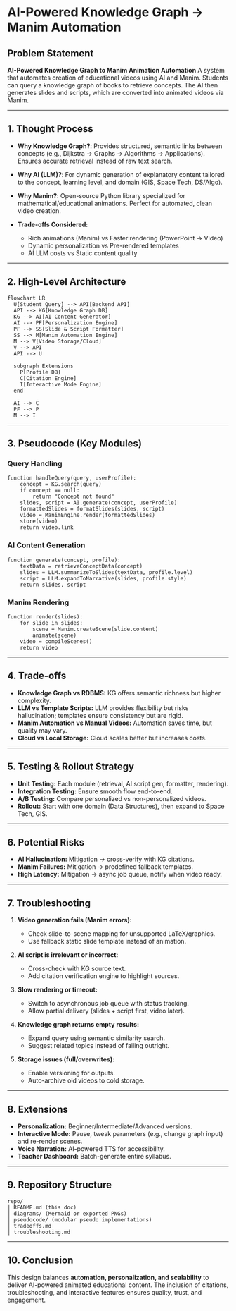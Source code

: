 # AI-Powered Knowledge Graph → Manim Automation

## Problem Statement

**AI-Powered Knowledge Graph to Manim Animation Automation**
A system that automates creation of educational videos using AI and Manim. Students can query a knowledge graph of books to retrieve concepts. The AI then generates slides and scripts, which are converted into animated videos via Manim.

---

## 1. Thought Process

* **Why Knowledge Graph?**: Provides structured, semantic links between concepts (e.g., Dijkstra → Graphs → Algorithms → Applications). Ensures accurate retrieval instead of raw text search.
* **Why AI (LLM)?**: For dynamic generation of explanatory content tailored to the concept, learning level, and domain (GIS, Space Tech, DS/Algo).
* **Why Manim?**: Open-source Python library specialized for mathematical/educational animations. Perfect for automated, clean video creation.
* **Trade-offs Considered:**

  * Rich animations (Manim) vs Faster rendering (PowerPoint → Video)
  * Dynamic personalization vs Pre-rendered templates
  * AI LLM costs vs Static content quality

---

## 2. High-Level Architecture

```mermaid
flowchart LR
  U[Student Query] --> API[Backend API]
  API --> KG[Knowledge Graph DB]
  KG --> AI[AI Content Generator]
  AI --> PF[Personalization Engine]
  PF --> SS[Slide & Script Formatter]
  SS --> M[Manim Automation Engine]
  M --> V[Video Storage/Cloud]
  V --> API
  API --> U

  subgraph Extensions
    P[Profile DB]
    C[Citation Engine]
    I[Interactive Mode Engine]
  end

  AI --> C
  PF --> P
  M --> I
```

---

## 3. Pseudocode (Key Modules)

### Query Handling

```pseudo
function handleQuery(query, userProfile):
    concept = KG.search(query)
    if concept == null:
        return "Concept not found"
    slides, script = AI.generate(concept, userProfile)
    formattedSlides = formatSlides(slides, script)
    video = ManimEngine.render(formattedSlides)
    store(video)
    return video.link
```

### AI Content Generation

```pseudo
function generate(concept, profile):
    textData = retrieveConceptData(concept)
    slides = LLM.summarizeToSlides(textData, profile.level)
    script = LLM.expandToNarrative(slides, profile.style)
    return slides, script
```

### Manim Rendering

```pseudo
function render(slides):
    for slide in slides:
        scene = Manim.createScene(slide.content)
        animate(scene)
    video = compileScenes()
    return video
```

---

## 4. Trade-offs

* **Knowledge Graph vs RDBMS:** KG offers semantic richness but higher complexity.
* **LLM vs Template Scripts:** LLM provides flexibility but risks hallucination; templates ensure consistency but are rigid.
* **Manim Automation vs Manual Videos:** Automation saves time, but quality may vary.
* **Cloud vs Local Storage:** Cloud scales better but increases costs.

---

## 5. Testing & Rollout Strategy

* **Unit Testing:** Each module (retrieval, AI script gen, formatter, rendering).
* **Integration Testing:** Ensure smooth flow end-to-end.
* **A/B Testing:** Compare personalized vs non-personalized videos.
* **Rollout:** Start with one domain (Data Structures), then expand to Space Tech, GIS.

---

## 6. Potential Risks

* **AI Hallucination:** Mitigation → cross-verify with KG citations.
* **Manim Failures:** Mitigation → predefined fallback templates.
* **High Latency:** Mitigation → async job queue, notify when video ready.

---

## 7. Troubleshooting

1. **Video generation fails (Manim errors):**

   * Check slide-to-scene mapping for unsupported LaTeX/graphics.
   * Use fallback static slide template instead of animation.
2. **AI script is irrelevant or incorrect:**

   * Cross-check with KG source text.
   * Add citation verification engine to highlight sources.
3. **Slow rendering or timeout:**

   * Switch to asynchronous job queue with status tracking.
   * Allow partial delivery (slides + script first, video later).
4. **Knowledge graph returns empty results:**

   * Expand query using semantic similarity search.
   * Suggest related topics instead of failing outright.
5. **Storage issues (full/overwrites):**

   * Enable versioning for outputs.
   * Auto-archive old videos to cold storage.

---

## 8. Extensions

* **Personalization:** Beginner/Intermediate/Advanced versions.
* **Interactive Mode:** Pause, tweak parameters (e.g., change graph input) and re-render scenes.
* **Voice Narration:** AI-powered TTS for accessibility.
* **Teacher Dashboard:** Batch-generate entire syllabus.

---

## 9. Repository Structure

```
repo/
│ README.md (this doc)
│ diagrams/ (Mermaid or exported PNGs)
│ pseudocode/ (modular pseudo implementations)
│ tradeoffs.md
│ troubleshooting.md
```

---

## 10. Conclusion

This design balances **automation, personalization, and scalability** to deliver AI-powered animated educational content. The inclusion of citations, troubleshooting, and interactive features ensures quality, trust, and engagement.
